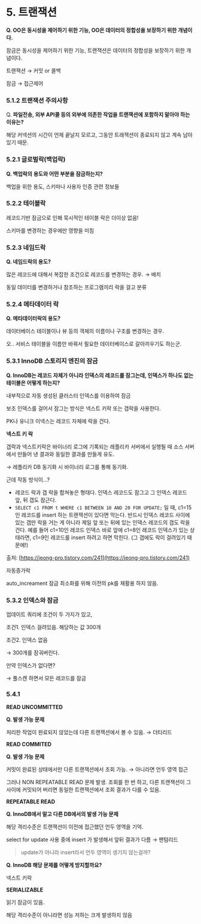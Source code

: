 # 5. 트랜잭션

**Q. OO은 동시성을 제어하기 위한 기능, OO은 데이터의 정합성을 보장하기 위한 개념이다.**

잠금은 동시성을 제어하기 위한 기능, 트랜잭션은 데이터의 정합성을 보장하기 위한 개념이다.

트랜잭션 → 커밋 or 콜백

잠금 → 접근제어

### 5.1.2 트랜잭션 주의사항

Q. **파일전송, 외부 API콜 등의 외부에 의존한 작업을 트랜잭션에 포함하지 말아야 하는 이유는?**

해당 커넥션의 시간이 언제 끝날지 모르고, 그동안 트래잭션이 종료되지 않고 계속 남아있기 때문.

### 5.2.1 글로벌락(백업락)

**Q. 백업락의 용도와 어떤 부분을 잠금하는지?**

백업을 위한 용도, 스키마나 사용자 인증 관련 정보들

### 5.2.2 테이블락

레코드기반 잠금으로 인해 묵시적인 테이블 락은 더이상 없음!

스키마를 변경하는 경우에만 영향을 미침

### 5.2.3 네임드락

**Q. 네임드락의 용도?**

많은 레코드에 대해서 복잡한 조건으로 레코드를 변경하는 경우. → 배치

동일 데이터를 변경하거나 참조하는 프로그램끼리 락을 걸고 분류

### 5.2.4 메타데이터 락

**Q. 메타데이터락의 용도?**

데이터베이스 테이블이나 뷰 등의 객체의 이름이나 구조를 변경하는 경우.

오.. 서비스 테이블을 이름만 바꿔서 필요한 데이터베이스로 갈아끼우기도 하는군.

### 5.3.1 InnoDB 스토리지 엔진의 잠금

**Q. InnoDB는 레코드 자체가 아니라 인덱스의 레코드를 잠그는데, 인덱스가 하나도 없는 테이블은 어떻게 하는지?**

내부적으로 자동 생성된 클러스터 인덱스를 이용하여 잠금

보조 인덱스를 걸어서 잠그는 방식은 넥스트 키락 또는 갭락을 사용한다.

PK나 유니크 이넥스는 레코드 자체에 락을 건다.

**넥스트 키 락**

갭락과 넥스트키락은 바이너리 로그에 기록되는 레플리카 서버에서 실행될 때 소스 서버에서 만들어 낸 결과와 동일한 결과를 만들게 유도.

→ 레플리카 DB 동기화 시 바이너리 로그를 통해 동기화.

근데 작동 방식이…?

- 레코드 락과 갭 락을 합쳐놓은 형태다. 인덱스 레코드도 잠그고 그 인덱스 레코드 앞, 뒤 갭도 잠근다.
- `SELECT c1 FROM t WHERE c1 BETWEEN 10 AND 20 FOR UPDATE;` 일 때, c1=15 인 레코드를 insert 하는 트랜잭션이 있다면 막는다. 반드시 인덱스 레코드 사이에 있는 갭만 락을 거는 게 아니라 제일 앞 또는 뒤에 있는 인덱스 레코드의 갭도 락을 건다. 예를 들어 c1=10인 레코드 인덱스 바로 앞에 c1=8인 레코드 인덱스가 있는 상태라면, c1=9인 레코드를 insert 하려고 하면 막힌다. (그 갭에도 락이 걸려있기 때문에!)

출처: [https://jeong-pro.tistory.com/241](https://jeong-pro.tistory.com/241)

자동증가락

auto_increament 잠금  최소화를 위해 이전의 pk를 재활용 하지 않음.

### 5.3.2 인덱스와 잠금

업데이트 쿼리에 조건이 두 가지가 있고,

조건1. 인덱스 걸려있음. 해당하는 값 300개

조건2. 인덱스 없음

→ 300개를 잠궈버린다.

만약 인덱스가 없다면?

→ 풀스캔 하면서 모든 레코드를 잠금

### 5.4.1

**READ UNCOMMITTED**

**Q. 발생 가능 문제**

처리한 작업이 완료되지 않았는데 다른 트랜잭션에서 볼 수 있음. → 더티리드

**READ COMMITED**

**Q. 발생 가능 문제**

커밋이 완료된 상태에서만 다른 트랜잭션에서 조회 가능. → 아니라면 언두 영역 접근

그러나 NON REPEATABLE READ 문제 발생. 조회를 한 번 하고, 다른 트랜잭션이 그 사이에 커밋되어 버리면 동일한 트랜잭션에서 조회 결과가 다를 수 있음.

**REPEATABLE READ**

**Q. InnoDB에서 말고 다른 DB에서의 발생 가능 문제**

해당 격리수준은 트랜잭션이 이전에 접근했던 언두 영역을 기억.

select for update 사용 중에 insert 가 발생해서 앞뒤 결과가 다름 → 팬텀리드

> update가 아니라 insert라서 언두 영역이 생기지 않는걸까?
> 

**Q. InnoDB 해당 문제를 어떻게 방지할까요?**

넥스트 키락

**SERIALIZABLE**

읽기 잠금이 있음.

해당 격리수준이 아니라면 성능 저하는 크게 발생하지 않음